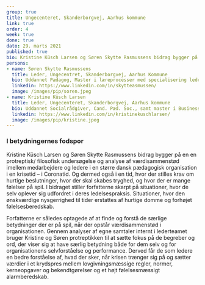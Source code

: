 ```yaml
---
group: true
title: Ungecenteret, Skanderborgvej, Aarhus kommune
link: true
order: 4
week: true
done: true
dato: 29. marts 2021
published: true
bio: Kristine Küsch Larsen og Søren Skytte Rasmussens bidrag bygger på en en protreptisk/ filosofisk undersøgelse og analyse af værdisammenstød imellem medarbejdere og ledere i en større dansk pædagogisk organisation i en krisetid – i Coronatid. Og dermed også i en tid, hvor der stilles krav om hurtige beslutninger, hvor der skal skabes tryghed, og hvor der er mange følelser på spil. I bidraget stiller forfatterne skarpt på situationer, hvor de selv oplever sig udfordret i deres ledelsespraksis. Situationer, hvor den ønskværdige nysgerrighed til tider erstattes af hurtige domme og forhøjet følelsesberedskab.
persons:
- name: Søren Skytte Rasmussens
  title: Leder, Ungecentret, Skanderborgvej, Aarhus Kommune
  bio: Uddannet Pædagog, Master i læreprocesser med specialisering ledelse og organisationspsykologi og Master i Business Coaching fra CCC. Arbejdsfokus på udsatte og anbragte unge i 20 år som leder.
  linkedin: https://www.linkedin.com/in/skytteasmussen/
  image: /images/pip/soren.jpeg
- name: Kristine Küsch Larsen
  title: Leder, Ungecenteret, Skanderborgvej, Aarhus kommune
  bio: Uddannet Socialrådgiver, Cand. Pæd. Soc., samt master i Business coaching fra CCC. Arbejdsfokus på udsatte unge i 15 år, primært som konsulent, siden underviser og de sidste 6 år som leder.
  linkedin: https://www.linkedin.com/in/kristinekuschlarsen/
  image: /images/pip/kristine.jpeg
---
```

### I betydningernes fodspor

Kristine Küsch Larsen og Søren Skytte Rasmussens bidrag bygger på en en protreptisk/ filosofisk undersøgelse og analyse af værdisammenstød imellem medarbejdere og ledere i en større dansk pædagogisk organisation i en krisetid – i Coronatid. Og dermed også i en tid, hvor der stilles krav om hurtige beslutninger, hvor der skal skabes tryghed, og hvor der er mange følelser på spil. I bidraget stiller forfatterne skarpt på situationer, hvor de selv oplever sig udfordret i deres ledelsespraksis. Situationer, hvor den ønskværdige nysgerrighed til tider erstattes af hurtige domme og forhøjet følelsesberedskab. 

Forfatterne er således optagede af at finde og forstå de særlige betydninger der er på spil, når der opstår værdisammenstød i organisationen. Gennem analyser af egne samtaler internt i lederteamet bruger Kristine og Søren protreptikken til at sætte fokus på de begreber og ord, der viser sig at have særlig betydning både for dem selv og for organisationens selvforståelse og performance. Derved får de som ledere en bedre forståelse af, hvad der sker, når krisen trænger sig på og sætter værdier i et krydspres mellem lovgivningsmæssige regler, normer, kerneopgaver og bekendtgørelser og et højt følelsesmæssigt alarmberedskab.